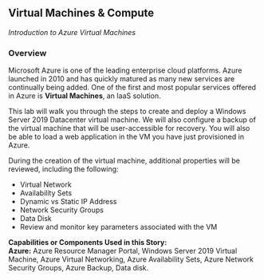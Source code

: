 ﻿## **Virtual Machines & Compute** 

_Introduction to Azure Virtual Machines_

### **Overview**

Microsoft Azure is one of the leading enterprise cloud platforms. Azure launched in 2010 and has quickly matured as many new services are continually being added. One of the first and most popular services offered in Azure is **Virtual Machines**, an IaaS solution.

This lab will walk you through the steps to create and deploy a Windows Server 2019 Datacenter virtual machine. We will also configure a backup of the virtual machine that will be user-accessible for recovery. You will also be able to load a web application in the VM you have just provisioned in Azure.

During the creation of the virtual machine, additional properties will be reviewed, including the following:

- Virtual Network
- Availability Sets
- Dynamic vs Static IP Address
- Network Security Groups
- Data Disk
- Review and monitor key parameters associated with the VM

**Capabilities or Components Used in this Story:**    
**Azure:** Azure Resource Manager Portal, Windows Server 2019 Virtual Machine, Azure Virtual Networking, Azure Availability Sets, Azure Network Security Groups, Azure Backup, Data disk.

